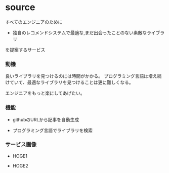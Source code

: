 # source

すべてのエンジニアのために

- 独自のレコメンドシステムで最適な,まだ出会ったことのない素敵なライブラリ

を提案するサービス

### 動機

良いライブラリを見つけるのには時間がかかる。
プログラミング言語は増え続けていて、最適なライブラリを見つけることは更に難しくなる。

エンジニアをもっと楽にしてあげたい。

### 機能

- githubのURLから記事を自動生成

- プログラミング言語でライブラリを検索


### サービス画像

- HOGE1

- HOGE2

